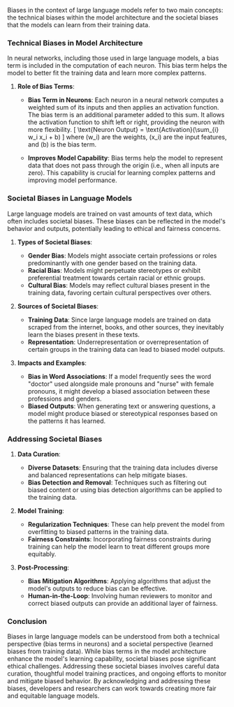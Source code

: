 Biases in the context of large language models refer to two main concepts: the technical biases within the model architecture and the societal biases that the models can learn from their training data.

### Technical Biases in Model Architecture

In neural networks, including those used in large language models, a bias term is included in the computation of each neuron. This bias term helps the model to better fit the training data and learn more complex patterns.

1. **Role of Bias Terms**:
   - **Bias Term in Neurons**: Each neuron in a neural network computes a weighted sum of its inputs and then applies an activation function. The bias term is an additional parameter added to this sum. It allows the activation function to shift left or right, providing the neuron with more flexibility.
   \[
   \text{Neuron Output} = \text{Activation}(\sum_{i} w_i x_i + b)
   \]
   where \(w_i\) are the weights, \(x_i\) are the input features, and \(b\) is the bias term.

   - **Improves Model Capability**: Bias terms help the model to represent data that does not pass through the origin (i.e., when all inputs are zero). This capability is crucial for learning complex patterns and improving model performance.

### Societal Biases in Language Models

Large language models are trained on vast amounts of text data, which often includes societal biases. These biases can be reflected in the model's behavior and outputs, potentially leading to ethical and fairness concerns.

1. **Types of Societal Biases**:
   - **Gender Bias**: Models might associate certain professions or roles predominantly with one gender based on the training data.
   - **Racial Bias**: Models might perpetuate stereotypes or exhibit preferential treatment towards certain racial or ethnic groups.
   - **Cultural Bias**: Models may reflect cultural biases present in the training data, favoring certain cultural perspectives over others.

2. **Sources of Societal Biases**:
   - **Training Data**: Since large language models are trained on data scraped from the internet, books, and other sources, they inevitably learn the biases present in these texts.
   - **Representation**: Underrepresentation or overrepresentation of certain groups in the training data can lead to biased model outputs.

3. **Impacts and Examples**:
   - **Bias in Word Associations**: If a model frequently sees the word "doctor" used alongside male pronouns and "nurse" with female pronouns, it might develop a biased association between these professions and genders.
   - **Biased Outputs**: When generating text or answering questions, a model might produce biased or stereotypical responses based on the patterns it has learned.

### Addressing Societal Biases

1. **Data Curation**:
   - **Diverse Datasets**: Ensuring that the training data includes diverse and balanced representations can help mitigate biases.
   - **Bias Detection and Removal**: Techniques such as filtering out biased content or using bias detection algorithms can be applied to the training data.

2. **Model Training**:
   - **Regularization Techniques**: These can help prevent the model from overfitting to biased patterns in the training data.
   - **Fairness Constraints**: Incorporating fairness constraints during training can help the model learn to treat different groups more equitably.

3. **Post-Processing**:
   - **Bias Mitigation Algorithms**: Applying algorithms that adjust the model's outputs to reduce bias can be effective.
   - **Human-in-the-Loop**: Involving human reviewers to monitor and correct biased outputs can provide an additional layer of fairness.

### Conclusion

Biases in large language models can be understood from both a technical perspective (bias terms in neurons) and a societal perspective (learned biases from training data). While bias terms in the model architecture enhance the model's learning capability, societal biases pose significant ethical challenges. Addressing these societal biases involves careful data curation, thoughtful model training practices, and ongoing efforts to monitor and mitigate biased behavior. By acknowledging and addressing these biases, developers and researchers can work towards creating more fair and equitable language models.